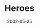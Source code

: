 ---
layout: message
category: message
series: "Icons"
title: "Heroes"
date: 2002-05-25
audio-description: "Discover, honor and learn from these icons.  "
audio: ""
audio-title: "Heroes"
audio-duration: ":"
---